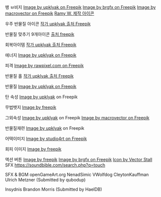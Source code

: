 뱅 ㅂ비지
<a href="https://www.freepik.com/free-vector/game-seamless-ground-underground-layer-with-sand-hills-soil-ground-grass-field-stone-clay-surface-various-natural-textures-land-cross-sections-cartoon-vector-illustration-set_67808148.htm#from_view=detail_alsolike">Image by upklyak on Freepik</a>
<a href="https://www.freepik.com/free-vector/different-planet-textures-set_36433950.htm#fromView=search&page=1&position=8&uuid=37bc2c5d-9464-4399-bf66-88f8760a451f">Image by brgfx on Freepik</a>
<a href="https://www.freepik.com/free-vector/game-ground-textures_13050184.htm#fromView=search&page=1&position=20&uuid=fd7ff2a3-c41f-425f-9955-b62894678f49">Image by macrovector on Freepik</a>
<a href="https://kr.freepik.com/icon/up_5505360#fromView=search&page=2&position=74&uuid=dceca99a-04b5-4c51-908d-20c548215bf1">Ramy W. 제작 아이콘</a>

우주 반물질 아이콘 <a href="https://kr.freepik.com/free-vector/alien-space-planets-cartoon-design-elements-set_33946999.htm#fromView=search&page=1&position=3&uuid=ddd3e801-e0a4-4c69-875b-717f88f881da">작가 upklyak 출처 Freepik</a>

반물질 맞추기 9개아이콘
<a href="https://kr.freepik.com/free-vector/collection-of-hand-drawn-solar-system-planets_5280914.htm#fromView=search&page=4&position=51&uuid=ddd3e801-e0a4-4c69-875b-717f88f881da">출처 freepik</a>

회복아이템
<a href="https://kr.freepik.com/free-vector/cartoon-set-of-farm-game-assets-and-harvest-isolated-on-background-vector-illustration-of-sack-garden-rake-wooden-crate-grain-beans-pomegranate-eggplant-gardening-tools-fruit-and-vegetables_68184287.htm#fromView=search&page=4&position=47&uuid=ddd3e801-e0a4-4c69-875b-717f88f881da">작가 upklyak 출처 Freepik</a>

에너지
<a href="https://www.freepik.com/free-vector/game-icons-heart-lightning-potion-bottle_21184494.htm#fromView=search&page=1&position=0&uuid=bdfe6552-ab75-47a4-8653-5f2f8e1a24be">Image by upklyak on Freepik</a>

피격
<a href="https://www.freepik.com/free-vector/action-bubbles-set_2799398.htm#fromView=search&page=1&position=0&uuid=6fac436d-6e58-4d84-bea7-a9f1c00bc663">Image by rawpixel.com on Freepik</a>

반물질 홀
<a href="https://kr.freepik.com/free-vector/neon-optical-halo-flares-with-light-glow-vector-effect-circle-energy-flare-glow-abstract-frame-with-3d-shine-digital-fantasy-portal-swirl-shape-illustration-beautiful-pink-sphere-twist-element_65854391.htm#fromView=search&page=1&position=4&uuid=ae7109cd-a210-47f7-b044-3c2589237312">작가 upklyak 출처 Freepik</a>

반물질
<a href="https://www.freepik.com/free-vector/cartoon-sprite-sheet-star-explosion_43396678.htm#fromView=search&page=1&position=6&uuid=0e4517f9-5023-43e7-b47b-de61d260a07e">Image by upklyak on Freepik</a>

탄 속성
<a href="https://www.freepik.com/free-vector/magical-game-orbs-with-glowing-neon-effect-cartoon-vector-illustration-set-fantasy-spheres-with-inner-energy-power-magician-fortune-teller-balls-with-power-predict-future-cast-spell_117227443.htm#fromView=search&page=2&position=50&uuid=85f85dbc-3e4c-407e-82de-fdb0a5787b0f">Image by upklyak</a> on Freepik

무법뱃지
<a href="https://www.freepik.com/free-vector/3d-skulls-shapes-set_31243738.htm#fromView=search&page=2&position=0&uuid=d6a6e6b8-57ec-4de9-a757-81849a4f228c">Image by freepik</a>

그외속성
<a href="https://www.freepik.com/free-vector/fantasy-alien-planets-ui-space-game-vector_28641103.htm#fromView=search&page=2&position=1&uuid=85f85dbc-3e4c-407e-82de-fdb0a5787b0f">Image by upklyak</a> on Freepik
<a href="https://www.freepik.com/free-vector/realistic-electric-energy-plasma-sphere-set-isolated-round-icons-with-colorful-bolts-sparkles-orbits-vector-illustration_37420890.htm#fromView=search&page=1&position=3&uuid=1918a025-afc7-475c-a8d3-65fa43df47af">Image by macrovector on Freepik</a>

반물질재련
<a href="https://www.freepik.com/free-vector/magic-light-orb-game-energy-sphere-with-fire-lightnings-realistic-vector-illustration-set-glowing-red-blue-electric-power-balls-with-neon-effect-fantasy-globe-with-luminous-plasma_83317194.htm#page=11&position=29&from_view=author&uuid=f284fe45-e5b0-4900-a20d-f98dd8fe53bb">Image by upklyak</a> on Freepik

어택이미지
<a href="https://www.freepik.com/free-vector/tool-weapon-bank-theft-set-isolated-white-knuckle-duster-riffle-revolver-handcuffs-picklock-kit-wooden-bat-leather-bag-filled-with-stolen-money-time-bomb_25272927.htm#fromView=search&page=2&position=7&uuid=83681cf0-dd18-4a5f-9ee5-f7c7f1d2ea23">Image by studio4rt on Freepik</a>

회피 이미지
<a href="https://www.freepik.com/free-vector/flat-design-hiking-element-set_144642751.htm#fromView=search&page=3&position=43&uuid=c4d35e33-9678-472a-a0b0-84e59c5a227c">Image by freepik</a>

액션 버튼
<a href="https://www.freepik.com/free-vector/realistic-silver-frame-design_21697604.htm#fromView=search&page=1&position=3&uuid=c2f3e12e-1eed-425c-8013-7b484bf53666">Image by freepik</a>
<a href="https://www.freepik.com/free-vector/hexagon-shaped-icon-buttons_19376816.htm#fromView=search&page=1&position=0&uuid=26b5f6cf-44e2-4e05-8cdb-027128ec24cf">Image by brgfx on Freepik</a>
<a href="https://www.freepik.com/icon/shield_13198088#fromView=search&page=1&position=17&uuid=142bf3d9-e397-43ec-95f3-d07183757314">Icon by Vector Stall</a>
SFX
https://soundbible.com/search.php?q=touch

SFX & BGM
openGameArt.org
NenadSimic
VWolfdog
CleytonKauffman
Ulrich Metzner (Submitted by qubodup)

Insydnis
Brandon Morris (Submitted by HaelDB)
